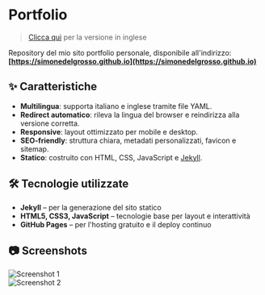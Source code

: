 # Portfolio

> [Clicca qui](README.md) per la versione in inglese

Repository del mio sito portfolio personale, disponibile all'indirizzo:  
**[https://simonedelgrosso.github.io](https://simonedelgrosso.github.io)**

## ✨ Caratteristiche

- **Multilingua**: supporta italiano e inglese tramite file YAML.
- **Redirect automatico**: rileva la lingua del browser e reindirizza alla versione corretta.
- **Responsive**: layout ottimizzato per mobile e desktop.
- **SEO-friendly**: struttura chiara, metadati personalizzati, favicon e sitemap.
- **Statico**: costruito con HTML, CSS, JavaScript e [Jekyll](https://jekyllrb.com/).

## 🛠️ Tecnologie utilizzate

- **Jekyll** – per la generazione del sito statico
- **HTML5, CSS3, JavaScript** – tecnologie base per layout e interattività
- **GitHub Pages** – per l'hosting gratuito e il deploy continuo

## 📷 Screenshots

![Screenshot 1](assets/imgs/portfolio/it/desktop/screenshot-1.png)  
![Screenshot 2](assets/imgs/portfolio/it/desktop/screenshot-2.png)
